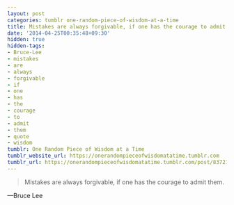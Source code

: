 ```yaml
---
layout: post
categories: tumblr one-random-piece-of-wisdom-at-a-time
title: Mistakes are always forgivable, if one has the courage to admit them.
date: '2014-04-25T00:35:48+09:30'
hidden: true
hidden-tags:
- Bruce-Lee
- mistakes
- are
- always
- forgivable
- if
- one
- has
- the
- courage
- to
- admit
- them
- quote
- wisdom
tumblr: One Random Piece of Wisdom at a Time
tumblr_website_url: https://onerandompieceofwisdomatatime.tumblr.com
tumblr_url: https://onerandompieceofwisdomatatime.tumblr.com/post/83721480993/mistakes-are-always-forgivable-if-one-has-the
---
```

> Mistakes are always forgivable, if one has the courage to admit them.

—Bruce Lee
